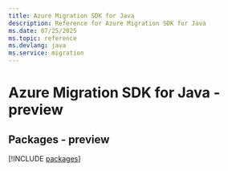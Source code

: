 ```yaml
---
title: Azure Migration SDK for Java
description: Reference for Azure Migration SDK for Java
ms.date: 07/25/2025
ms.topic: reference
ms.devlang: java
ms.service: migration
---
```

# Azure Migration SDK for Java - preview
## Packages - preview
[!INCLUDE [packages](migration-index.md)]